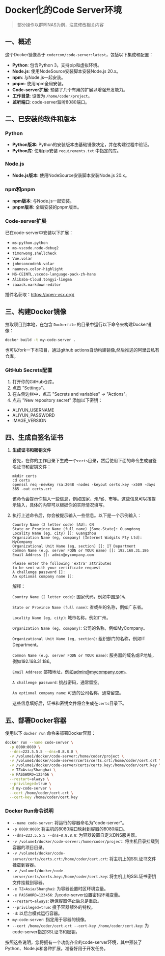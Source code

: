 # Docker化的Code Server环境

> 部分操作以群晖NAS为例，注意修改相关内容

## 一、概述

这个Docker镜像基于 `codercom/code-server:latest`，包括以下集成和配置：

- **Python**: 包含Python 3，支持pip和虚拟环境。
- **Node.js**: 使用NodeSource安装脚本安装Node.js 20.x。
- **npm**: 与Node.js一起安装。
- **pnpm**: 使用npm全局安装。
- **Code-server扩展**: 预装了几个有用的扩展以增强开发能力。
- **工作目录**: 设置为 `/home/coder/project`。
- **监听端口**: code-server监听8080端口。

## 二、已安装的软件和版本

### Python

- **Python版本**: Python的安装版本由基础镜像决定，并在构建过程中验证。
- **Python库**: 使用pip安装 `requirements.txt` 中指定的库。

### Node.js

- **Node.js版本**: 使用NodeSource安装脚本安装Node.js 20.x。

### npm和pnpm

- **npm版本**: 与Node.js一起安装。
- **pnpm版本**: 全局安装的pnpm版本。

### Code-server扩展

已在code-server中安装以下扩展：

- `ms-python.python`
- `ms-vscode.node-debug2`
- `timonwong.shellcheck`
- `Vue.volar`
- `johnsoncodehk.volar`
- `naumovs.color-highlight`
- `MS-CEINTL.vscode-language-pack-zh-hans`
- `Alibaba-Cloud.tongyi-lingma`
- `zaaack.markdown-editor`

插件名获取：https://open-vsx.org/

## 三、构建Docker镜像

拉取项目到本地，在包含 `Dockerfile` 的目录中运行以下命令来构建Docker镜像：

```sh
docker build -t my-code-server .
```

也可以fork一下本项目，通过github actions自动构建镜像,然后推送的阿里云私有仓库。

### GitHub Secrets配置
1. 打开你的GitHub仓库。
2. 点击 "Settings"。
3. 在左侧边栏中，点击 "Secrets and variables" -> "Actions"。
4. 点击 "New repository secret" 添加以下密钥：
- ALIYUN_USERNAME
- ALIYUN_PASSWORD
- IMAGE_VERSION

## 四、生成自签名证书

1. **生成证书和密钥文件**

   首先，在你的工作目录下生成一个`certs`目录，然后使用下面的命令生成自签名证书和密钥文件：

   ```
   mkdir certs
   cd certs
   openssl req -newkey rsa:2048 -nodes -keyout certs.key -x509 -days 365 -out certs.crt
   ```

   该命令会提示你输入一些信息，例如国家、州/省、市等。这些信息可以按提示输入，具体的内容可以根据你的实际情况填写。

2. 执行上述命令后，你会被提示输入一些信息。以下是一个示例输入：

   ```
   Country Name (2 letter code) [AU]: CN
   State or Province Name (full name) [Some-State]: Guangdong
   Locality Name (eg, city) []: Guangzhou
   Organization Name (eg, company) [Internet Widgits Pty Ltd]: MyCompany
   Organizational Unit Name (eg, section) []: IT Department
   Common Name (e.g. server FQDN or YOUR name) []: 192.168.31.186
   Email Address []: admin@mycompany.com
   
   Please enter the following 'extra' attributes
   to be sent with your certificate request
   A challenge password []:
   An optional company name []:
   ```

   解释：

   `Country Name (2 letter code)`: 国家代码，例如中国是`CN`。

   `State or Province Name (full name)`: 省或州的名称，例如广东省。

   `Locality Name (eg, city)`: 城市名称，例如广州。

   `Organization Name (eg, company)`: 公司的名称，例如MyCompany。

   `Organizational Unit Name (eg, section)`: 组织部门的名称，例如IT Department。

   `Common Name (e.g. server FQDN or YOUR name)`: 服务器的域名或IP地址，例如192.168.31.186。

   `Email Address`: 邮箱地址，例如admin@mycompany.com。

   `A challenge password`: 挑战密码，通常留空。

   `An optional company name`: 可选的公司名称，通常留空。

   这些信息填好后，证书和密钥文件将会生成在`certs`目录下。

## 五、部署Docker容器

使用以下 `docker run` 命令来部署Docker容器：

```sh
docker run --name code-server \
  -p 8080:8080 \
  --dns=223.5.5.5 --dns=8.8.8.8 \
  -v /volume1/docker/code-server:/home/coder/project \
  -v /volume1/docker/code-server/certs/certs.crt:/home/coder/cert.crt \
  -v /volume1/docker/code-server/certs/certs.key:/home/coder/cert.key \
  -e TZ=Asia/Shanghai \
  -e PASSWORD=123456 \
  --restart=always \
  --privileged=true \
  -d my-code-server \
  --cert /home/coder/cert.crt \
  --cert-key /home/coder/cert.key
```

### Docker Run命令说明

- `--name code-server`: 将运行的容器命名为"code-server"。
- `-p 8080:8080`: 将主机的8080端口映射到容器的8080端口。
- `--dns=223.5.5.5 --dns=8.8.8.8`: 为容器设置自定义DNS服务器。
- `-v /volume1/docker/code-server:/home/coder/project`: 将主机目录挂载到容器的项目目录。
- `-v /volume1/docker/code-server/certs/certs.crt:/home/coder/cert.crt`: 将主机上的SSL证书文件挂载到容器。
- `-v /volume1/docker/code-server/certs/certs.key:/home/coder/cert.key`: 将主机上的SSL证书密钥文件挂载到容器。
- `-e TZ=Asia/Shanghai`: 为容器设置时区环境变量。
- `-e PASSWORD=123456`: 为code-server设置密码环境变量。
- `--restart=always`: 确保容器停止后总是重启。
- `--privileged=true`: 授予容器额外的特权。
- `-d`: 以后台模式运行容器。
- `my-code-server`: 指定用于容器的镜像。
- `--cert /home/coder/cert.crt --cert-key /home/coder/cert.key`: 为code-server指定SSL证书和密钥。

按照这些说明，您将拥有一个功能齐全的code-server环境，其中预装了Python、Node.js和各种扩展，准备好用于开发任务。